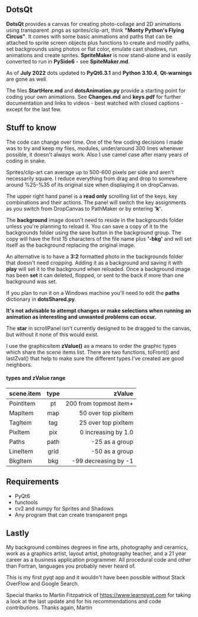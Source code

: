 ## DotsQt  
**DotsQt** provides a canvas for creating photo-collage and 2D animations using transparent .pngs as sprites/clip-art, think **"Monty Python's Flying Circus"**. It comes with some basic animations and paths that can be attached to sprite screen objects plus functions to create and modify paths, set backgrounds using photos or flat color, emulate cast shadows, run animations and create sprites.  **SpriteMaker** is now stand-alone and is easily converted to run in **PySide6** - see **SpiteMaker.md**.

As of **July 2022** dots updated to **PyQt6.3.1** and **Python 3.10.4**, 
**Qt-warnings** are gone as well. 

The files **StartHere.md** and  **dotsAnimation.py** provide a starting point for coding your own animations. See **Changes.md** and **keys.pdf** for further documentation and links to videos - best watched with closed captions - except for the last few.
	  
## Stuff to know
The code can change over time.  One of the few coding decisions I made was to try and keep my files, modules, under/around 300 lines whenever possible, it doesn't always work. Also I use camel case after many years of coding in snake.

Sprites/clip-art can average up to 500-600 pixels per side and aren't necessarily square.  I reduce everything from drag and drop to somewhere around %25-%35 of its original size when displaying it on dropCanvas.

The upper right hand panel is a **read only** scrolling list of the keys, key combinations and their actions. The panel will switch the key assignments as you switch from DropCanvas to PathMaker or by entering **'k'**. 

The **background** image doesn't need to reside in the backgrounds folder unless you're planning to reload it. You can save a copy of it to the backgrounds folder using the save button in the background group. The copy will have the first 15 characters of the file name plus **'-bkg'** and will set itself as the background replacing the original image.

An alternative is to have a **3:2** formatted photo in the backgrounds folder that doesn't need cropping. Adding it as a background and saving it with **play** will set it to the background when reloaded.  Once a background image has been **set** it can deleted, flopped, or sent to the back if more than one background was set.

If you plan to run it on a Windows machine you'll need to edit the **paths** dictionary in **dotsShared.py**.   

**It's not advisable to attempt changes or make selections when running an animation as interesting and unwanted problems can occur.**   

The **star** in scrollPanel isn't currently designed to be dragged to the canvas, but without it none of this would exist.

I use the graphicsitem **zValue()** as a means to order the graphic types which share the scene items list.  There are two functions, toFront() and lastZval() that help to make sure the different types I've created are good neighbors.

#### types and zValue range		
| scene.item  | type  | zValue |
|:------------- |:---------------:| -------------:|
| PointItem | pt | 200 from topmost item+ |
| MapItem | map | 50 over top pixItem |
| TagItem | tag|25 over top pixItem|
| PixItem | pix  |  0 increasing by 1.0 | 
| Paths| path| -25 as a group 
| LineItem  | grid   | -50 as a group |
| BkgItem   | bkg | -99 decreasing by -1 |    
  
  

## Requirements
* PyQt6
* functools
* cv2 and numpy for Sprites and Shadows
* Any program that can create transparent pngs

## Lastly
My background combines degrees in fine arts, photography and ceramics, work as a graphics artist, layout artist, photography teacher, and a 21 year career as a business application programmer. All procedural code and other than Fortran, languages you probably never heard of. 

This is my first pyqt app and it wouldn't have been possible without Stack OverFlow and Google Search.

Special thanks to Martin Fitzpatrick of <https://www.learnpyqt.com> for taking a look at the last update and for his recommendations and code contributions.  Thanks again, Martin
